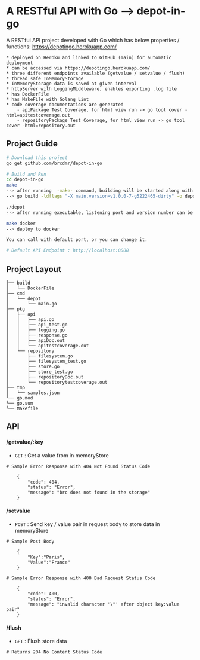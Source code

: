 # A RESTful API with Go --> depot-in-go

A RESTful API project developed with Go which has below properties / functions:
https://depotingo.herokuapp.com/

    * deployed on Heroku and linked to GitHub (main) for automatic deployment
    * can be accessed via https://depotingo.herokuapp.com/
    * three different endpoints available (getvalue / setvalue / flush)
    * thread safe InMemoryStorage
    * InMemoryStorage data is saved at given interval
    * httpServer with LoggingMiddleware, enables exporting .log file
    * has DockerFile 
    * has MakeFile with Golang Lint 
    * code coverage documentations are generated 
        - apiPackage Test Coverage, for html view run -> go tool cover -html=apitestcoverage.out
        - repositoryPackage Test Coverage, for html view run -> go tool cover -html=repository.out



## Project Guide 
```bash
# Download this project
go get github.com/brcdmr/depot-in-go
```

```bash
# Build and Run
cd depot-in-go
make
--> after running  -make- command, building will be started along with below build command 
--> go build -ldflags "-X main.version=v1.0.0-7-g5222465-dirty" -o depot ./cmd/depot

./depot
--> after running executable, listening port and version number can be seen

make docker
--> deploy to docker

You can call with default port, or you can change it.

# Default API Endpoint : http://localhost:8888
```

## Project Layout
```
├── build
│   └── DockerFile
├── cmd
│   └── depot          
│       └── main.go   
├── pkg
│   ├── api          
│   │   ├── api.go   
│   │   ├── api_test.go  
│   │   ├── logging.go  
│   │   ├── response.go  
│   │   ├── apiDoc.out  
│   │   └── apitestcoverage.out 
│   └── repository          
│       ├── filesystem.go   
│       ├── filesystem_test.go  
│       ├── store.go  
│       ├── store_test.go  
│       ├── repositoryDoc.out  
│       └── repositorytestcoverage.out 
├── tmp
│   └── samples.json
└── go.mod
└── go.sum
└── Makefile
```


## API 
#### /getvalue/:key
* `GET` : Get a value from in memoryStore

```
# Sample Error Response with 404 Not Found Status Code

    {
        "code": 404,
        "status": "Error",
        "message": "brc does not found in the storage"
    }

```

#### /setvalue
* `POST` : Send key / value pair in request body to store data in memoryStore

```
# Sample Post Body 

    {
        "Key":"Paris",
        "Value":"France"
    }

```

```
# Sample Error Response with 400 Bad Request Status Code

    {
        "code": 400,
        "status": "Error",
        "message": "invalid character '\"' after object key:value pair"
    }

```

#### /flush
* `GET` : Flush store data

```
# Returns 204 No Content Status Code

```



